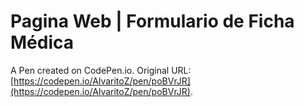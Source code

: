 # Pagina Web | Formulario de Ficha Médica

A Pen created on CodePen.io. Original URL: [https://codepen.io/AlvaritoZ/pen/poBVrJR](https://codepen.io/AlvaritoZ/pen/poBVrJR).

